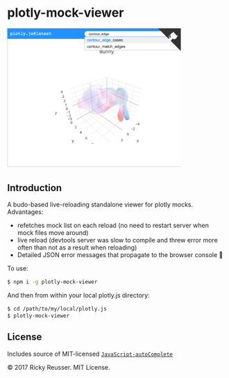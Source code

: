 # plotly-mock-viewer

<img src="./screenshot.png" width="400">

## Introduction

A budo-based live-reloading standalone viewer for plotly mocks. Advantages:

- refetches mock list on each reload (no need to restart server when mock files move around)
- live reload (devtools server was slow to compile and threw error more often than not as a result when reloading)
- Detailed JSON error messages that propagate to the browser console 🎉

To use:

```bash
$ npm i -g plotly-mock-viewer
```

And then from within your local plotly.js directory:

```
$ cd /path/to/my/local/plotly.js
$ plotly-mock-viewer
```

## License

Includes source of MIT-licensed [`JavaScript-autoComplete`](https://github.com/Pixabay/JavaScript-autoComplete)

&copy; 2017 Ricky Reusser. MIT License.
